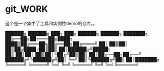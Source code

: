 # git_WORK
这个是一个集中了工具和实例性demo的仓库。。

██████╗  ██████╗ ███╗   ███╗ ██████╗ ██████╗ ███████╗
██╔══██╗██╔═══██╗████╗ ████║██╔═══██╗██╔══██╗██╔════╝
██║  ██║██║   ██║██╔████╔██║██║   ██║██████╔╝█████╗  
██║  ██║██║   ██║██║╚██╔╝██║██║   ██║██╔══██╗██╔══╝  
██████╔╝╚██████╔╝██║ ╚═╝ ██║╚██████╔╝██║  ██║███████╗
╚═════╝  ╚═════╝ ╚═╝     ╚═╝ ╚═════╝ ╚═╝  ╚═╝╚══════╝
                                                     
